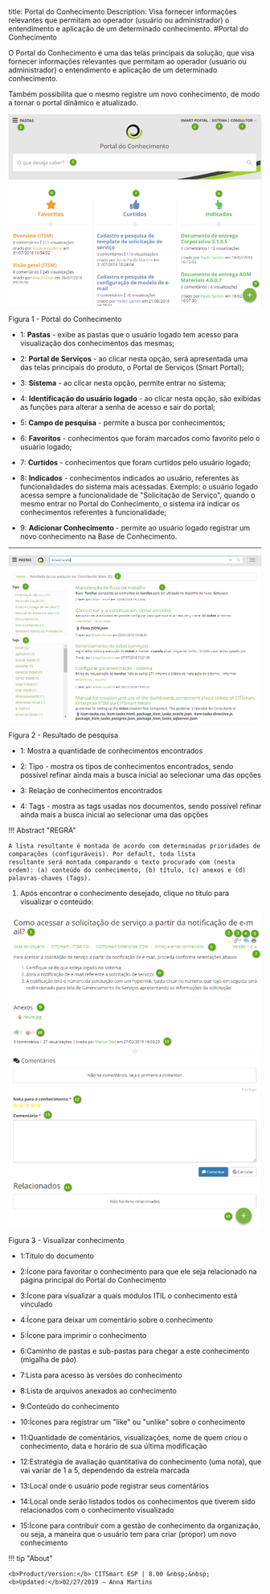 title: Portal do Conhecimento
Description: Visa fornecer informações relevantes que permitam ao operador (usuário ou administrador) o entendimento e aplicação de um determinado conhecimento.
#Portal do Conhecimento


O Portal do Conhecimento é uma das telas principais da solução, que visa
fornecer informações relevantes que permitam ao operador (usuário ou
administrador) o entendimento e aplicação de um determinado conhecimento.

Também possibilita que o mesmo registre um novo conhecimento, de modo a tornar o
portal dinâmico e atualizado.

![Portal](images/figure1-portal.png)

   Figura 1 - Portal do Conhecimento
   
- 1: **Pastas** - exibe as pastas que o usuário logado tem acesso para
visualização dos conhecimentos das mesmas;

- 2: **Portal de Serviços** - ao clicar nesta opção, será apresentada uma das
telas principais do produto, o Portal de Serviços (Smart Portal);

- 3: **Sistema** - ao clicar nesta opção, permite entrar no sistema;

- 4: **Identificação do usuário logado** - ao clicar nesta opção, são exibidas
as funções para alterar a senha de acesso e sair do portal;

- 5: **Campo de pesquisa** - permite a busca por conhecimentos;

- 6: **Favoritos** - conhecimentos que foram marcados como favorito pelo o
usuário logado;

- 7: **Curtidos** - conhecimentos que foram curtidos pelo usuário logado;

- 8: **Indicados** - conhecimentos indicados ao usuário, referentes às
funcionalidades do sistema mais acessadas. Exemplo: o usuário logado acessa
sempre a funcionalidade de "Solicitação de Serviço", quando o mesmo entrar no
Portal do Conhecimento, o sistema irá indicar os conhecimentos referentes à
funcionalidade;

- 9: **Adicionar Conhecimento** - permite ao usuário logado registrar um novo
conhecimento na Base de Conhecimento.

-------------------------------------------------------------------------------------------------

![Pesquisa](images/figure2-portal.png)

   Figura 2 - Resultado de pesquisa

 - 1: Mostra a quantidade de conhecimentos encontrados
 
 - 2: Tipo - mostra os tipos de conhecimentos encontrados, sendo possível refinar ainda mais a busca inicial ao selecionar uma das opções
 
 - 3: Relação de conhecimentos encontrados
 
 - 4: Tags - mostra as tags usadas nos documentos, sendo possível refinar ainda mais a busca inicial ao selecionar uma das opções
 
!!! Abstract "REGRA"

    A lista resultante é montada de acordo com determinadas prioridades de comparações (configuráveis). Por default, toda lista             resultante será montada comparando o texto procurado com (nesta ordem): (a) conteúdo do conhecimento, (b) título, (c) anexos e (d)       palavras-chaves (Tags).
    
1.  Após encontrar o conhecimento desejado, clique no título para visualizar o
    conteúdo:

 ![Visualizar](images/figure3-portal.png)

   Figura 3 - Visualizar conhecimento 

- 1:Título do documento

- 2:Ícone para favoritar o conhecimento para que ele seja relacionado na página principal do Portal do Conhecimento

- 3:Ícone para visualizar a quais módulos ITIL o conhecimento está vinculado

- 4:Ícone para deixar um comentário sobre o conhecimento

- 5:Ícone para imprimir o conhecimento

- 6:Caminho de pastas e sub-pastas para chegar a este conhecimento (migalha de pão)

- 7:Lista para acesso às versões do conhecimento

- 8:Lista de arquivos anexados ao conhecimento

- 9:Conteúdo do conhecimento

- 10:Ícones para registrar um "like" ou "unlike" sobre o conhecimento

- 11:Quantidade de comentários, visualizações, nome de quem criou o conhecimento, data e horário de sua última modificação

- 12:Estratégia de avaliação quantitativa do conhecimento (uma nota), que vai variar de 1 a 5, dependendo da estrela marcada

- 13:Local onde o usuário pode registrar seus comentários

- 14:Local onde serão listados todos os conhecimentos que tiverem sido relacionados com o conhecimento visualizado

- 15:Ícone para contribuir com a gestão de conhecimento da organização, ou seja, a maneira que o usuário tem para criar (propor) um novo conhecimento

!!! tip "About"

    <b>Product/Version:</b> CITSmart ESP | 8.00 &nbsp;&nbsp;
    <b>Updated:</b>02/27/2019 – Anna Martins

  

